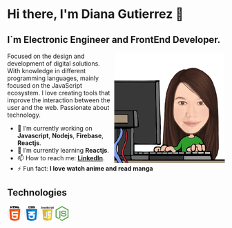 # Hi there, I'm Diana Gutierrez 👋

 ## I`m Electronic Engineer and FrontEnd Developer.

<img src="./img/programando.jpeg" style="max-width:30" align="right" width="256" > Focused on the design and development of digital solutions. With knowledge in different programming languages, mainly focused on the JavaScript ecosystem. I love creating tools that improve the interaction between the user and the web. Passionate about technology.

- 🔭 I’m currently working on **Javascript**, **Nodejs**, **Firebase**, **Reactjs**.         
- 🌱 I’m currently learning **Reactjs**.
- 📫 How to reach me: **[LinkedIn](https://www.linkedin.com/in/diliguro/)**.
- ⚡ Fun fact: **I love watch anime and read manga**         

## Technologies

<img src="./img/html-5.png" width="35"> <img src="./img/css.png" width="35"> <img src="./img/JS.png" width="30"> <img src="./img/nodejs.png" width="30">



<!--
**lizguroart/lizguroart** is a ✨ _special_ ✨ repository because its `README.md` (this file) appears on your GitHub profile.

Here are some ideas to get you started:

- 🔭 I’m currently working on ...
- 🌱 I’m currently learning ...
- 👯 I’m looking to collaborate on ...
- 🤔 I’m looking for help with ...
- 💬 Ask me about ...
- 📫 How to reach me: ...
- 😄 Pronouns: ...
- ⚡ Fun fact: ...
-->
